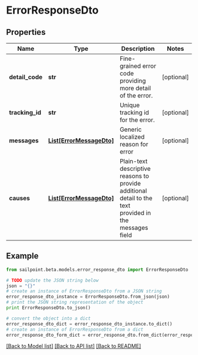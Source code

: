 # ErrorResponseDto


## Properties

Name | Type | Description | Notes
------------ | ------------- | ------------- | -------------
**detail_code** | **str** | Fine-grained error code providing more detail of the error. | [optional] 
**tracking_id** | **str** | Unique tracking id for the error. | [optional] 
**messages** | [**List[ErrorMessageDto]**](ErrorMessageDto.md) | Generic localized reason for error | [optional] 
**causes** | [**List[ErrorMessageDto]**](ErrorMessageDto.md) | Plain-text descriptive reasons to provide additional detail to the text provided in the messages field | [optional] 

## Example

```python
from sailpoint.beta.models.error_response_dto import ErrorResponseDto

# TODO update the JSON string below
json = "{}"
# create an instance of ErrorResponseDto from a JSON string
error_response_dto_instance = ErrorResponseDto.from_json(json)
# print the JSON string representation of the object
print ErrorResponseDto.to_json()

# convert the object into a dict
error_response_dto_dict = error_response_dto_instance.to_dict()
# create an instance of ErrorResponseDto from a dict
error_response_dto_form_dict = error_response_dto.from_dict(error_response_dto_dict)
```
[[Back to Model list]](../README.md#documentation-for-models) [[Back to API list]](../README.md#documentation-for-api-endpoints) [[Back to README]](../README.md)


